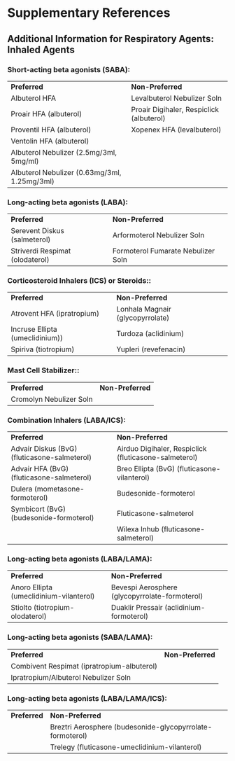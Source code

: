 # Supplementary References

## Additional Information for Respiratory Agents: Inhaled Agents

### Short-acting beta agonists (SABA):

| | | 
| :--- | :--- |
| **Preferred** | **Non-Preferred** | 
| Albuterol HFA  | Levalbuterol Nebulizer Soln | 
| Proair HFA (albuterol) | Proair Digihaler, Respiclick (albuterol) | 
| Proventil HFA (albuterol) | Xopenex HFA (levalbuterol) | 
| Ventolin HFA (albuterol) |  | 
| Albuterol Nebulizer (2.5mg/3ml, 5mg/ml) |  | 
| Albuterol Nebulizer (0.63mg/3ml, 1.25mg/3ml) |  | 

### Long-acting beta agonists (LABA):

| | | 
| :--- | :--- |
| **Preferred** | **Non-Preferred** | 
| Serevent Diskus (salmeterol)  | Arformoterol Nebulizer Soln | 
| Striverdi Respimat (olodaterol) | Formoterol Fumarate Nebulizer Soln| 

### Corticosteroid Inhalers (ICS) or Steroids::

| | | 
| :--- | :--- |
| **Preferred** | **Non-Preferred** | 
| Atrovent HFA (ipratropium) | Lonhala Magnair (glycopyrrolate) | 
| Incruse Ellipta (umeclidinium)) | Turdoza (aclidinium) | 
| Spiriva (tiotropium) | Yupleri (revefenacin) | 

### Mast Cell Stabilizer::

| | | 
| :--- | :--- |
| **Preferred** | **Non-Preferred** | 
| Cromolyn Nebulizer Soln  |  | 

### Combination Inhalers (LABA/ICS):

| | | 
| :--- | :--- |
| **Preferred** | **Non-Preferred** | 
| Advair Diskus (BvG) (fluticasone-salmeterol) | Airduo Digihaler, Respiclick (fluticasone-salmeterol) | 
| Advair HFA (BvG) (fluticasone-salmeterol) |Breo Ellipta (BvG) (fluticasone-vilanterol) | 
| Dulera (mometasone-formoterol) | Budesonide-formoterol | 
| Symbicort (BvG) (budesonide-formoterol) | Fluticasone-salmeterol  | 
| | Wilexa Inhub (fluticasone-salmeterol)  | 


### Long-acting beta agonists (LABA/LAMA):

| | | 
| :--- | :--- |
| **Preferred** | **Non-Preferred** | 
| Anoro Ellipta (umeclidinium-vilanterol)  | Bevespi Aerosphere (glycopyrrolate-formoterol) | 
| Stiolto (tiotropium-olodaterol)| Duaklir Pressair (aclidinium-formoterol)| 


### Long-acting beta agonists (SABA/LAMA):

| | | 
| :--- | :--- |
| **Preferred** | **Non-Preferred** | 
| Combivent Respimat (ipratropium-albuterol) | | 
| Ipratropium/Albuterol Nebulizer Soln| | 


### Long-acting beta agonists (LABA/LAMA/ICS):

| | | 
| :--- | :--- |
| **Preferred** | **Non-Preferred** | 
|  | Breztri Aerosphere (budesonide-glycopyrrolate-formoterol) | 
| | Trelegy (fluticasone-umeclidinium-vilanterol) | 








